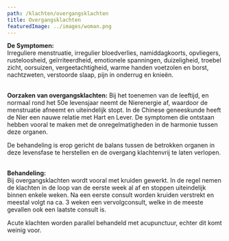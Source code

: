 ```yaml
---
path: /klachten/overgangsklachten
title: Overgangsklachten
featuredImage: ../images/woman.png
---
```


**De Symptomen:**  
Irreguliere menstruatie, irregulier bloedverlies, namiddagkoorts, opvliegers, rusteloosheid, geïrriteerdheid, emotionele spanningen, duizeligheid, troebel zicht, oorsuizen, vergeetachtigheid, warme handen voetzolen en borst, nachtzweten, verstoorde slaap, pijn in onderrug en knieën.
<br/><br/>

**Oorzaken van overgangsklachten:**
Bij het toenemen van de leeftijd, en normaal rond het 50e levensjaar neemt de Nierenergie af, waardoor de menstruatie afneemt en uiteindelijk stopt. In de Chinese geneeskunde heeft de Nier een nauwe relatie met Hart en Lever. De symptomen die ontstaan hebben vooral te maken met de onregelmatigheden in de harmonie tussen deze organen.

De behandeling is erop gericht de balans tussen de betrokken organen in deze levensfase te herstellen en de overgang klachtenvrij te laten verlopen.
<br/><br/>

**Behandeling:**  
Bij overgangsklachten wordt vooral met kruiden gewerkt. In de regel nemen de klachten in de loop van de eerste week al af en stoppen uiteindelijk binnen enkele weken. Na een eerste consult worden kruiden verstrekt en meestal volgt na ca. 3 weken een vervolgconsult, welke in de meeste gevallen ook een laatste consult is.

Acute klachten  worden parallel behandeld met acupunctuur, echter dit komt weinig voor.

